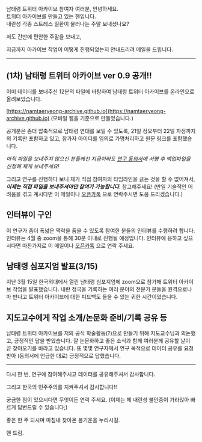 
남태령 트위터 아카이브 참여자 여러분, 안녕하세요.  
트위터 아카이브를 만들고 있는 핸입니다.  
내란성 각종 스트레스 질환이 물러나는 주말 보내셨나요?  
  

저도 간만에 편안한 주말을 보내고,

지금까지 아카이브 작업이 어떻게 진행되었는지 안내드리려 메일을 드립니다.

---
  
## (1차) 남태령 트위터 아카이브 ver 0.9 공개!!  
이미 데이터를 보내주신 12분의 파일에 바탕하여 남태령 트위터 아카이브를 온라인으로 올려보았습니다.  

[https://namtaeryeong-archive.github.io](https://namtaeryeong-archive.github.io) (모바일 웹을 기준으로 만들었습니다.)

공개분은 좀더 압축적으로 남태령 연대를 보일 수 있도록, 21일 정오부터 22일 자정까지의 기록만 포함하고 있고, 참가자 아이디를 임의로 가명처리하고 원문 링크를 포함했습니다.

  
_아직 파일을 보내주지 않으신 분들께선 지금이라도 [연구 동의서](https://docs.google.com/forms/d/e/1FAIpQLSd0mi9bWbtecsExbRmJKdGxzS95JkVLwF5obzZwV3DLecyrBw/viewform)에 서명 후 백업파일을 신청해 제게 보내주세요!_  
  

그리고 연구를 진행하다 보니 제가 직접 참여자의 타임라인을 긁는 것을 할 수 없어져서,
**_이제는 직접 파일을 보내주셔야만 참여가 가능합니다_**. 참고해주세요!
(만일 기술적인 어려움을 겪고 계시다면 이 메일이나 [오픈카톡](https://open.kakao.com/o/svOdXQch) 으로 연락주시면 도움 드리겠습니다.)  

  

## 인터뷰이 구인

이 연구가 좀더 폭넓은 맥락을 품을 수 있도록 참여한 분들의 인터뷰를 수행하려 합니다. 인터뷰는 4월 중 zoom을 통해 30분 이내로 진행될 예정입니다. 인터뷰에 응하고 싶으시다면 마찬가지로 이 메일이나 [오픈카톡](https://open.kakao.com/o/svOdXQch) 으로 연락 주세요.

  
## 남태령 심포지엄 발표(3/15)  
지난 3월 15일 한국외대에서 열린 남태령 심포지엄에 zoom으로 참가해 트위터 아카이브 작업을 발표했습니다. 내란 정국을 기록하는 여러 분야의 전문가 분들을 원격으로나마 만나고 트위터 아카이브에 대한 피드백도 들을 수 있는 귀한 시간이었습니다.  
  

## 지도교수에게 작업 소개/논문화 준비/기록 공유 등

남태령 트위터 아카이브를 저의 공식 학술활동(?)으로 만들기 위해 지도교수님과 의논했고, 긍정적인 답을 받았습니다. 잘 논문화하고 좋은 소식과 함께 여러분께 공유할 날이 곧 찾아오기를 바라고 있습니다. 또 몇몇 연구자께서 연구 목적으로 데이터 공유를 요청받아 (동의서에 언급한 대로) 긍정적으로 답했습니다.

  
---

  

다시 한 번, 연구에 참여해주시고 데이터를 공유해주셔서 감사합니다.

그리고 한국의 민주주의를 지켜주셔서 감사합니다!!  

궁금한 점이 있으시다면 무엇이든 연락 주세요. (이제는 제 내란성 불안증이 가라앉아 빠르게 답변드릴 수 있습니다;)

  

좋은 한 주 되시며 마침내 찾아온 봄기운을 누리시길.

  

핸 드림.
